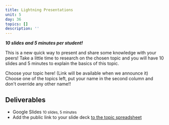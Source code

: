 ```yaml
---
title: Lightning Presentations
unit: 5
day: 36
topics: []
description: ''
---
```

***10 slides and 5 minutes per student!***

This is a new quick way to present and share some knowledge with your peers! Take a little time to research on the chosen topic and you will have 10 slides and 5 minutes to explain the basics of this topic.

Choose your topic here! (Link will be available when we announce it)
Choose one of the topics left, put your name in the second column and don't override any other name!!


## Deliverables

- Google Slides <small>10 slides, 5 minutes</small>
- Add the public link to your slide deck [to the topic spreadsheet](https://docs.google.com/spreadsheets/d/19rN32sSpDIitB_XFC0M7o7JzjwOn7b4Ldv09ddbxxHo/edit#gid=0)
